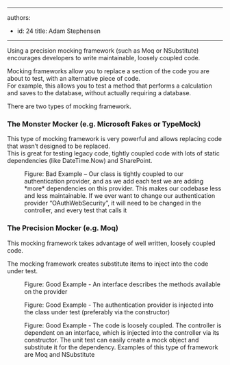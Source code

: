 

---
authors:
  - id: 24
    title: Adam Stephensen
---




<span class='intro'> <p>Using a precision mocking framework (such as Moq or NSubstitute) encourages developers to write maintainable, loosely coupled code.<br></p>

<p>Mocking frameworks allow you to replace a section of the code you are about to test, with an alternative piece of code.<br>
For example, this allows you to test a method that performs a calculation and saves to the database, without actually requiring a database.
</p> </span>

<p>There are two types of mocking framework.</p><h3 class="ssw15-rteElement-H3">The Monster Mocker (e.g. Microsoft Fakes or TypeMock)​​<br></h3><p>This type of mocking framework is very powerful and allows replacing code that wasn’t designed to be replaced.<br>
This is great for testing legacy code, tightly coupled code with lots of static dependencies (like DateTime.Now) and SharePoint.<br></p><dl class="badImage"><dt><img src="/PublishingImages/monster-mocker.jpg" alt="" /></dt><dd>Figure&#58; Bad Example – Our class is tightly coupled to our authentication provider, and as we add each test we are adding *more* dependencies on this provider. This makes our codebase less and less maintainable. If we ever want to change our authentication provider “OAuthWebSecurity”, it will need to be changed in the controller, and every test that calls it</dd></dl><h3 class="ssw15-rteElement-H3">The Precision Mocker (e.g. Moq)​<br></h3><p>This mocking framework takes advantage of well written, loosely coupled code.</p><p>The mocking framework creates substitute items to inject into the code under test.</p><dl class="goodImage"><dt><img src="/PublishingImages/precision-mocker-1.jpg" alt="" /></dt><dd>Figure&#58; Good Example - An interface describes the methods available on the provider</dd></dl><dl class="goodImage"><dt><img src="/PublishingImages/precision-mocker-2.jpg" alt="" /></dt><dd>Figure&#58; Good Example - The authentication provider is injected into the class under test (preferably via the constructor)</dd></dl><dl class="goodImage"><dt><img src="/PublishingImages/precision-mocker-3.jpg" alt="" /></dt><dd>Figure&#58; Good Example - The code is loosely coupled. The controller is dependent on an interface, which is injected into the controller via its constructor. The unit test can easily create a mock object and substitute it for the dependency. Examples of this type of framework are Moq and NSubstitute</dd></dl>


